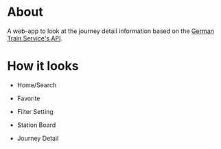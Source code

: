 # About

<p>A web-app to look at the journey detail information based on the <a href="https://v5.db.transport.rest/">German Train Service's API</a>.</p>

# How it looks

- Home/Search

- Favorite

- Filter Setting

- Station Board

- Journey Detail
